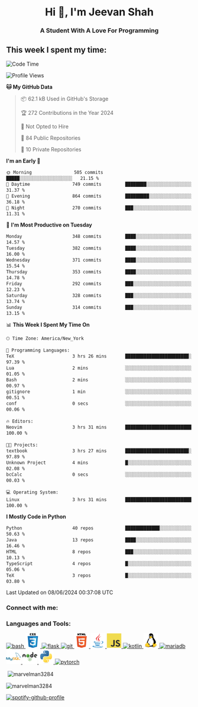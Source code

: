 <h1 align="center">Hi 👋, I'm Jeevan Shah</h1>
<h3 align="center">A Student With A Love For Programming</h3>

## This week I spent my time:

<!--START_SECTION:waka-->
![Code Time](http://img.shields.io/badge/Code%20Time-512%20hrs%2033%20mins-blue)

![Profile Views](http://img.shields.io/badge/Profile%20Views-0-blue)

**🐱 My GitHub Data** 

> 📦 62.1 kB Used in GitHub's Storage 
 > 
> 🏆 272 Contributions in the Year 2024
 > 
> 🚫 Not Opted to Hire
 > 
> 📜 84 Public Repositories 
 > 
> 🔑 10 Private Repositories 
 > 
**I'm an Early 🐤** 

```text
🌞 Morning                505 commits         █████░░░░░░░░░░░░░░░░░░░░   21.15 % 
🌆 Daytime                749 commits         ████████░░░░░░░░░░░░░░░░░   31.37 % 
🌃 Evening                864 commits         █████████░░░░░░░░░░░░░░░░   36.18 % 
🌙 Night                  270 commits         ███░░░░░░░░░░░░░░░░░░░░░░   11.31 % 
```
📅 **I'm Most Productive on Tuesday** 

```text
Monday                   348 commits         ████░░░░░░░░░░░░░░░░░░░░░   14.57 % 
Tuesday                  382 commits         ████░░░░░░░░░░░░░░░░░░░░░   16.00 % 
Wednesday                371 commits         ████░░░░░░░░░░░░░░░░░░░░░   15.54 % 
Thursday                 353 commits         ████░░░░░░░░░░░░░░░░░░░░░   14.78 % 
Friday                   292 commits         ███░░░░░░░░░░░░░░░░░░░░░░   12.23 % 
Saturday                 328 commits         ███░░░░░░░░░░░░░░░░░░░░░░   13.74 % 
Sunday                   314 commits         ███░░░░░░░░░░░░░░░░░░░░░░   13.15 % 
```


📊 **This Week I Spent My Time On** 

```text
🕑︎ Time Zone: America/New_York

💬 Programming Languages: 
TeX                      3 hrs 26 mins       ████████████████████████░   97.39 % 
Lua                      2 mins              ░░░░░░░░░░░░░░░░░░░░░░░░░   01.05 % 
Bash                     2 mins              ░░░░░░░░░░░░░░░░░░░░░░░░░   00.97 % 
gitignore                1 min               ░░░░░░░░░░░░░░░░░░░░░░░░░   00.51 % 
conf                     0 secs              ░░░░░░░░░░░░░░░░░░░░░░░░░   00.06 % 

🔥 Editors: 
Neovim                   3 hrs 31 mins       █████████████████████████   100.00 % 

🐱‍💻 Projects: 
textbook                 3 hrs 27 mins       ████████████████████████░   97.89 % 
Unknown Project          4 mins              █░░░░░░░░░░░░░░░░░░░░░░░░   02.08 % 
bcCalc                   0 secs              ░░░░░░░░░░░░░░░░░░░░░░░░░   00.03 % 

💻 Operating System: 
Linux                    3 hrs 31 mins       █████████████████████████   100.00 % 
```

**I Mostly Code in Python** 

```text
Python                   40 repos            █████████████░░░░░░░░░░░░   50.63 % 
Java                     13 repos            ████░░░░░░░░░░░░░░░░░░░░░   16.46 % 
HTML                     8 repos             ███░░░░░░░░░░░░░░░░░░░░░░   10.13 % 
TypeScript               4 repos             █░░░░░░░░░░░░░░░░░░░░░░░░   05.06 % 
TeX                      3 repos             █░░░░░░░░░░░░░░░░░░░░░░░░   03.80 % 
```




 Last Updated on 08/06/2024 00:37:08 UTC
<!--END_SECTION:waka-->

<h3 align="left">Connect with me:</h3>
<p align="left">

</p>

<h3 align="left">Languages and Tools:</h3>
<p align="left"> <a href="https://www.gnu.org/software/bash/" target="_blank"> <img src="https://www.vectorlogo.zone/logos/gnu_bash/gnu_bash-icon.svg" alt="bash" width="40" height="40"/> </a> <a href="https://www.w3schools.com/css/" target="_blank"> <img src="https://raw.githubusercontent.com/devicons/devicon/master/icons/css3/css3-original-wordmark.svg" alt="css3" width="40" height="40"/> </a> <a href="https://flask.palletsprojects.com/" target="_blank"> <img src="https://www.vectorlogo.zone/logos/pocoo_flask/pocoo_flask-icon.svg" alt="flask" width="40" height="40"/> </a> <a href="https://git-scm.com/" target="_blank"> <img src="https://www.vectorlogo.zone/logos/git-scm/git-scm-icon.svg" alt="git" width="40" height="40"/> </a> <a href="https://www.w3.org/html/" target="_blank"> <img src="https://raw.githubusercontent.com/devicons/devicon/master/icons/html5/html5-original-wordmark.svg" alt="html5" width="40" height="40"/> </a> <a href="https://www.java.com" target="_blank"> <img src="https://raw.githubusercontent.com/devicons/devicon/master/icons/java/java-original.svg" alt="java" width="40" height="40"/> </a> <a href="https://developer.mozilla.org/en-US/docs/Web/JavaScript" target="_blank"> <img src="https://raw.githubusercontent.com/devicons/devicon/master/icons/javascript/javascript-original.svg" alt="javascript" width="40" height="40"/> </a> <a href="https://kotlinlang.org" target="_blank"> <img src="https://www.vectorlogo.zone/logos/kotlinlang/kotlinlang-icon.svg" alt="kotlin" width="40" height="40"/> </a> <a href="https://www.linux.org/" target="_blank"> <img src="https://raw.githubusercontent.com/devicons/devicon/master/icons/linux/linux-original.svg" alt="linux" width="40" height="40"/> </a> <a href="https://mariadb.org/" target="_blank"> <img src="https://www.vectorlogo.zone/logos/mariadb/mariadb-icon.svg" alt="mariadb" width="40" height="40"/> </a> <a href="https://www.mysql.com/" target="_blank"> <img src="https://raw.githubusercontent.com/devicons/devicon/master/icons/mysql/mysql-original-wordmark.svg" alt="mysql" width="40" height="40"/> </a> <a href="https://nodejs.org" target="_blank"> <img src="https://raw.githubusercontent.com/devicons/devicon/master/icons/nodejs/nodejs-original-wordmark.svg" alt="nodejs" width="40" height="40"/> </a> <a href="https://www.python.org" target="_blank"> <img src="https://raw.githubusercontent.com/devicons/devicon/master/icons/python/python-original.svg" alt="python" width="40" height="40"/> </a> <a href="https://pytorch.org/" target="_blank"> <img src="https://www.vectorlogo.zone/logos/pytorch/pytorch-icon.svg" alt="pytorch" width="40" height="40"/> </a> </p>


<p>&nbsp;<img align="center" src="https://github-readme-stats.vercel.app/api?username=marvelman3284&show_icons=true&locale=en&theme=blue-green" alt="marvelman3284" /></p>

<p><img align="center" src="https://github-readme-streak-stats.herokuapp.com/?user=marvelman3284&theme=blue-green" alt="marvelman3284" /></p>


[![spotify-github-profile](https://spotify-github-profile.vercel.app/api/view?uid=lp0lvf5zzesrwq2hdzmfnkjsq&cover_image=true&theme=default)](https://github.com/kittinan/spotify-github-profile)
